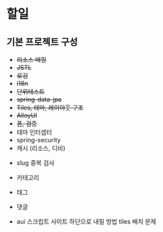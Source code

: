 # 할일

## 기본 프로젝트 구성

* ~~리소스 매핑~~
* ~~JSTL~~
* ~~로깅~~
* ~~i18n~~
* ~~단위테스트~~
* ~~spring-data-jpa~~
* ~~Tiles, 테마, 레이아웃 구조~~
* ~~AlloyUI~~
* ~~폼, 검증~~
* 테마 인터셉터
* spring-security
* 캐시 (리소스,  디비)


- slug 중복 검사
- 카테고리
- 태그
- 댓글

- aui 스크립트 사이트 하단으로 내릴 방법 tiles 배치 문제
